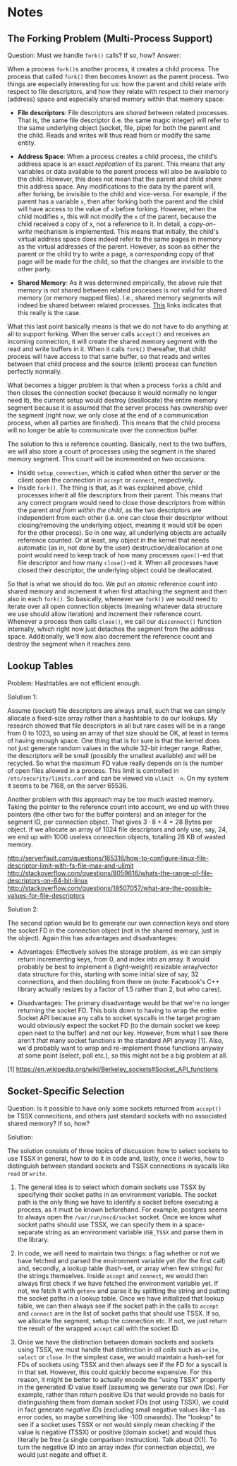 # Notes

## The Forking Problem (Multi-Process Support)

Question: Must we handle `fork()` calls? If so, how?  Answer:

When a process `fork()`s another process, it creates a child process. The
process that called `fork()` then becomes known as the parent process. Two
things are especially interesting for us: how the parent and child relate with
respect to file descriptors, and how they relate with respect to their memory
(address) space and especially shared memory within that memory space:

* __File descriptors__: File descriptors are *shared* between related
  processes. That is, the same file descriptor (i.e. the same magic integer)
  will refer to the same underlying object (socket, file, pipe) for both the
  parent and the child. Reads and writes will thus read from or modify the same
  entity.

* __Address Space__: When a process creates a child process, the child's address
  space is an exact *replication* of its parent. This means that any variables
  or data available to the parent process will also be available to the
  child. However, this does not mean that the parent and child *share* this
  address space. Any modifications to the data by the parent will, after
  forking, be invisible to the child and vice-versa. For example, if the parent
  has a variable `x`, then after forking both the parent and the child will have
  access to the value of `x` before forking. However, when the child modifies
  `x`, this will not modify the `x` of the parent, because the child received a
  copy of x, not a reference to it. In detail, a *copy-on-write* mechanism is
  implemented. This means that initially, the child's virtual address space does
  indeed refer to the same pages in memory as the virtual addresses of the
  parent. However, as soon as either the parent or the child try to write a
  page, a corresponding copy of that page will be made for the child, so that
  the changes are invisible to the other party.

* __Shared Memory__: As it was determined empirically, the above rule that
  memory is not shared between related processes is not valid for shared memory
  (or memory mapped files). I.e., shared memory segments will indeed be shared
  between related
  processes. [This](http://stackoverflow.com/questions/13274786/how-to-share-memory-between-process-fork)
  links indicates that this really is the case.

What this last point basically means is that we do not have to do anything at
all to support forking. When the server calls `accept()` and receives an
incoming connection, it will create the shared memory segment with the read and
write buffers in it. When it calls `fork()` thereafter, that child process will
have access to that same buffer, so that reads and writes between that child
process and the source (client) process can function perfectly normally.

What becomes a bigger problem is that when a process `fork`s a child and then
closes the connection socket (because it would normally no longer need it), the
current setup would destroy (deallocate) the entire memory segment because it is
assumed that the server process has ownership over the segment (right now, we
only close at the end of a communication process, when all parties are
finished). This means that the child process will no longer be able to
communicate over the connection buffer.

The solution to this is reference counting. Basically, next to the two buffers,
we will also store a count of processes using the segment in the shared memory
segment. This count will be incremented on two occasions:

* Inside `setup_connection`, which is called when either the server or the
  client open the connection in `accept` or `connect`, respectively.
* Inside `fork()`. The thing is that, as it was explained above, child processes
  inherit all file descriptors from their parent. This means that any correct
  program would need to close those descriptors from within the parent *and from
  within the child*, as the two descriptors are independent from each other
  (i.e. one can close their descriptor without closing/removing the underlying
  object, meaning it would still be open for the other process). So in one way,
  all underlying objects are actually reference counted. Or at least, any object
  in the kernel that needs automatic (as in, not done by the user)
  destruction/deallocation at one point would need to keep track of how many
  processes `open()`-ed that file descriptor and how many `close()`-ed it. When
  all processes have closed their descriptor, the underlying object could be
  deallocated.

So that is what we should do too. We put an *atomic* reference count into shared
memory and increment it when first attaching the segment and then also in each
`fork()`. So basically, whenever we `fork()` we would need to iterate over all
open connection objects (meaning whatever data structure we use should allow
iteration) and increment their reference count. Whenever a process then calls
`close()`, we call our `disconnect()` function internally, which right now just
detaches the segment from the address space. Additionally, we'll now also
decrement the reference count and destroy the segment when it reaches zero.

## Lookup Tables

Problem: Hashtables are not efficient enough.

Solution 1:

Assume (socket) file descriptors are always small, such that we can simply
allocate a fixed-size array rather than a hashtable to do our lookups. My
research showed that file descriptors in all but rare cases will be in a range
from 0 to 1023, so using an array of that size should be OK, at least in terms
of having enough space. One thing that is for sure is that the kernel does not
just generate random values in the whole 32-bit integer range. Rather, the
descriptors will be small (possibly the smallest available) and will be
recycled. So what the maximum FD value really depends on is the number of open
files allowed in a process. This limit is controlled in
`/etc/security/limits.conf` and can be viewed via `ulimit -n`. On my system it
seems to be 7168, on the server 65536.

Another problem with this approach may be too much wasted memory. Taking the
pointer to the reference count into account, we end up with three pointers (the
other two for the buffer pointers) and an integer for the segment ID, per
connection object. That gives $3 \cdot 8 + 4 = 28$ Bytes per object. If we
allocate an array of 1024 file descriptors and only use, say, 24, we end up with
1000 useless connection objects, totalling 28 KB of wasted memory.

http://serverfault.com/questions/165316/how-to-configure-linux-file-descriptor-limit-with-fs-file-max-and-ulimit
http://stackoverflow.com/questions/8059616/whats-the-range-of-file-descriptors-on-64-bit-linux
http://stackoverflow.com/questions/18507057/what-are-the-possible-values-for-file-descriptors

Solution 2:

The second option would be to generate our own connection keys and store the
socket FD in the connection object (not in the shared memory, just in the
object). Again this has advantages and disadvantages:

* Advantages: Effectively solves the storage problem, as we can simply return
  incrementing keys, from 0, and index into an array. It would probably be best
  to implement a (light-weight) resizable array/vector data structure for this,
  starting with some initial size of say, 32 connections, and then doubling from
  there on (note: Facebook's C++ library actually resizes by a factor of 1.5
  rather than 2, but who cares).

* Disadvantages: The primary disadvantage would be that we're no longer
  returning the socket FD. This boils down to having to wrap the entire Socket
  API because any calls to socket syscalls in the target program would obviously
  expect the socket FD (to the domain socket we keep open next to the buffer)
  and not our key. However, from what I see there aren't *that* many socket
  functions in the standard API anyway [1]. Also, we'd probably want to wrap and
  re-implement those functions anyway at some point (select, poll etc.), so this
  might not be a big problem at all.

[1] https://en.wikipedia.org/wiki/Berkeley_sockets#Socket_API_functions

## Socket-Specific Selection

Question: Is it possible to have only some sockets returned from `accept()` be
TSSX connecitions, and others just standard sockets with no associated shared
memory? If so, how?

Solution:

The solution consists of three topics of discussion: how to select sockets to
use TSSX in general, how to do it in code and, lastly, once it works, how to
distinguish between standard sockets and TSSX connections in syscalls like
`read` or `write`.

1. The general idea is to select which domain sockets use TSSX by specifying
   their socket paths in an environment variable. The socket path is the only
   thing we have to identify a socket before executing a process, as it must be
   known beforehand. For example, postgres seems to always open the
   `/var/run/nscd/socket` socket. Once we know what socket paths should use
   TSSX, we can specify them in a space-separate string as an environment
   variable `USE_TSSX` and parse them in the library.

2. In code, we will need to maintain two things: a flag whether or not we have
   fetched and parsed the environment variable yet (for the first call) and,
   secondly, a lookup table (hash-set, or array when few strings) for the
   strings themselves. Inside `accept` and `connect`, we would then always first
   check if we have fetched the environment variable yet. If not, we fetch it
   with `getenv` and parse it by splitting the string and putting the socket
   paths in a lookup table. Once we have initialized that lookup table, we can
   then always see if the socket path in the calls to `accept` and `connect` are
   in the list of socket paths that should use TSSX. If so, we allocate the
   segment, setup the connection etc. If not, we just return the result of the
   wrapped `accept` call with the socket ID.

3. Once we have the distinction between domain sockets and sockets using TSSX,
   we must handle that distinction in *all calls* such as `write`, `select` or
   `close`. In the simplest case, we would maintain a hash-set for FDs of
   sockets using TSSX and then always see if the FD for a syscall is in that
   set. However, this could quickly become expensive. For this reason, it might be better to actually encode the
   "using TSSX" property in the generated ID value itself (assuming we generate
   our own IDs). For example, rather than return positive IDs that would provide
   no basis for distinguishing them from domain socket FDs (not using TSSX), we
   could in fact generate *negative IDs* (excluding small negative values like
   -1 as error codes, so maybe something like -100 onwards). The "lookup" to see
   if a socket uses TSSX or not would simply mean checking if the value is negative (TSSX) or positive (domain socket) and would thus literally be free (a single comparison instruction). Talk about $O(1)$. To turn the negative ID into an array index (for connection objects), we would just negate and offset it.
